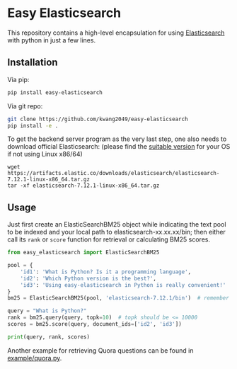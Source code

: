 # Easy Elasticsearch

This repository contains a high-level encapsulation for using [Elasticsearch](https://www.elastic.co/downloads/elasticsearch) with python in just a few lines.

## Installation
Via pip:
```bash
pip install easy-elasticsearch
```
Via git repo:
```bash
git clone https://github.com/kwang2049/easy-elasticsearch
pip install -e . 
```
To get the backend server program as the very last step, one also needs to download official Elasticsearch: (please find the [suitable version](https://www.elastic.co/downloads/elasticsearch) for your OS if not using Linux x86/64)
```
wget https://artifacts.elastic.co/downloads/elasticsearch/elasticsearch-7.12.1-linux-x86_64.tar.gz
tar -xf elasticsearch-7.12.1-linux-x86_64.tar.gz
```

## Usage
Just first create an ElasticSearchBM25 object while indicating the text pool to be indexed and your local path to elasticsearch-xx.xx.xx/bin; then either call its ```rank``` or ```score``` function for retrieval or calculating BM25 scores.
```python
from easy_elasticsearch import ElasticSearchBM25

pool = {
    'id1': 'What is Python? Is it a programming language',
    'id2': 'Which Python version is the best?',
    'id3': 'Using easy-elasticsearch in Python is really convenient!'
}
bm25 = ElasticSearchBM25(pool, 'elasticsearch-7.12.1/bin')  # remember to use your local path of elasticsearh/bin

query = "What is Python?"
rank = bm25.query(query, topk=10)  # topk should be <= 10000
scores = bm25.score(query, document_ids=['id2', 'id3'])

print(query, rank, scores)
```
Another example for retrieving Quora questions can be found in [example/quora.py](https://github.com/kwang2049/easy-elasticsearch/blob/main/example/quora.py).
